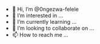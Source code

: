 - 👋 Hi, I’m @0ngezwa-felele
- 👀 I’m interested in ...
- 🌱 I’m currently learning ...
- 💞️ I’m looking to collaborate on ...
- 📫 How to reach me ...

<!---
0ngezwa-felele/0ngezwa-felele is a ✨ special ✨ repository because its `README.md` (this file) appears on your GitHub profile.
You can click the Preview link to take a look at your changes.
--->

